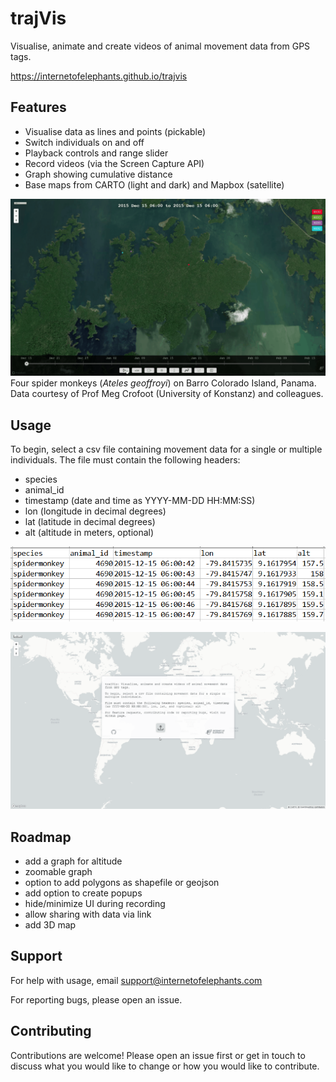 # trajVis
Visualise, animate and create videos of animal movement data from GPS tags.

https://internetofelephants.github.io/trajvis

## Features
- Visualise data as lines and points (pickable)
- Switch individuals on and off
- Playback controls and range slider
- Record videos (via the Screen Capture API)
- Graph showing cumulative distance
- Base maps from CARTO (light and dark) and Mapbox (satellite)

![GIF of trajVis demo 01](https://github.com/internetofelephants/trajvis/blob/main/website/trajVis_demo_01.gif)
Four spider monkeys (_Ateles geoffroyi_) on Barro Colorado Island, Panama. Data courtesy of Prof Meg Crofoot (University of Konstanz) and colleagues.

## Usage
To begin, select a csv file containing movement data for a single or multiple individuals. The file must contain the following headers:
- species
- animal_id
- timestamp (date and time as YYYY-MM-DD HH:MM:SS)
- lon (longitude in decimal degrees)
- lat (latitude in decimal degrees)
- alt (altitude in meters, optional)

![example of csv data](https://github.com/internetofelephants/trajvis/blob/main/website/sample_csv_file.png)

![GIF of trajVis demo 02](https://github.com/internetofelephants/trajvis/blob/main/website/trajVis_demo_02.gif)

## Roadmap
- add a graph for altitude
- zoomable graph
- option to add polygons as shapefile or geojson
- add option to create popups
- hide/minimize UI during recording
- allow sharing with data via link
- add 3D map

## Support
For help with usage, email support@internetofelephants.com

For reporting bugs, please open an issue.

## Contributing
Contributions are welcome! Please open an issue first or get in touch to discuss what you would like to change or how you would like to contribute.
